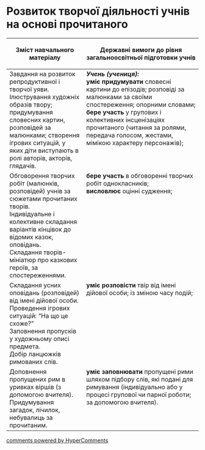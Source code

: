 <div id="hypercomments_widget" class="js-hypercomments-widget invisible"></div>

# Розвиток творчої діяльності учнів на основі прочитаного

<table>
<thead>
  <tr>
    <th width="40%" align="center"><p>Зміст навчального матеріалу</p></td>
    <th width="60%" align="center"><p>Державні вимоги до рівня загальноосвітньої підготовки учнів</p></td>
  </tr>
</thead>
<tbody>
  <tr>
    <td width="40%" style="vertical-align:top !important;">
Завдання на розвиток репродуктивної і творчої уяви. Ілюстрування художніх образів твору; придумування словесних картин, розповідей за малюнками; створення ігрових ситуацій, у яких діти виступають в ролі авторів, акторів, глядачів.<br></td>
    <td width="60%" style="vertical-align:top !important;">
<i><b>Учень (учениця):</b></i><br>
<b>уміє придумувати</b> словесні картини до епізодів; розповіді за малюнками за своїми спостереження; опорними словами;<br>
<b>бере участь</b> у групових і колективних інсценізаціях прочитаного (читання за ролями, передача голосом, жестами, мімікою характеру персонажів);<br></td>
  </tr>
  <tr>
    <td width="40%" style="vertical-align:top !important;">
Обговорення творчих робіт (малюнків, розповідей) учнів за сюжетами прочитаних творів.<br>
 Індивідуальне і колективне складання варіантів кінцівок до відомих казок, оповідань.<br>
 Складання творів-мініатюр про казкових героїв, за спостереженнями.<br></td>
    <td width="60%" style="vertical-align:top !important;">
<b>бере участь</b> в обговоренні творчих робіт однокласників;<br> 
<b>висловлює</b> оцінні судження;<br></td>
  </tr>
  <tr>
    <td width="40%" style="vertical-align:top !important;">
Складання усних оповідань (розповідей) від імені дійової особи.<br>
 Проведення ігрових ситуацій: “На що це схоже?”<br>
 Заповнення пропусків у художньому описі предмета.<br>
 Добір ланцюжків римованих слів.<br></td>
    <td width="60%" style="vertical-align:top !important;">
<b>уміє розповісти</b> твір від імені дійової особи; із зміною часу подій;<br></td>
  </tr>
  <tr>
    <td width="40%" style="vertical-align:top !important;">
 Доповнення пропущених рим в уривках віршів (з допомогою вчителя).<br>
 Придумування загадок, лічилок, небувалиць за прочитаним.<br></td>
    <td width="60%" style="vertical-align:top !important;">
<b>уміє заповнювати</b> пропущені рими шляхом підбору слів, які подані для римування (індивідуально або у процесі групової чи парної роботи; за допомогою вчителя).<br></td>
  </tr>
</tbody>
</table>

<div class="js-hypercomments-container">
<a href="http://hypercomments.com" class="hc-link" title="comments widget">comments powered by HyperComments</a>
</div>